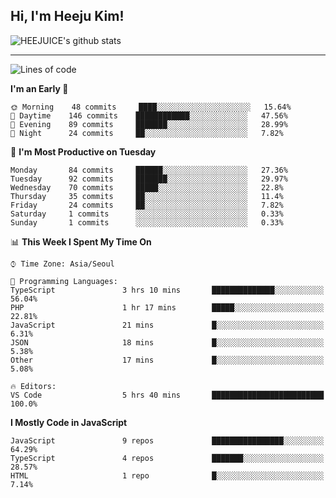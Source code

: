 ## Hi, I'm Heeju Kim!

![HEEJUICE's github stats](https://github-readme-stats.vercel.app/api?username=HEEJUICE&show_icons=true)

---
<!--START_SECTION:waka-->
![Lines of code](https://img.shields.io/badge/From%20Hello%20World%20I%27ve%20Written-19.4%20million%20lines%20of%20code-blue)

**I'm an Early 🐤** 

```text
🌞 Morning    48 commits     ████░░░░░░░░░░░░░░░░░░░░░   15.64% 
🌆 Daytime    146 commits    ████████████░░░░░░░░░░░░░   47.56% 
🌃 Evening    89 commits     ███████░░░░░░░░░░░░░░░░░░   28.99% 
🌙 Night      24 commits     ██░░░░░░░░░░░░░░░░░░░░░░░   7.82%

```
📅 **I'm Most Productive on Tuesday** 

```text
Monday       84 commits     ██████░░░░░░░░░░░░░░░░░░░   27.36% 
Tuesday      92 commits     ███████░░░░░░░░░░░░░░░░░░   29.97% 
Wednesday    70 commits     █████░░░░░░░░░░░░░░░░░░░░   22.8% 
Thursday     35 commits     ██░░░░░░░░░░░░░░░░░░░░░░░   11.4% 
Friday       24 commits     ██░░░░░░░░░░░░░░░░░░░░░░░   7.82% 
Saturday     1 commits      ░░░░░░░░░░░░░░░░░░░░░░░░░   0.33% 
Sunday       1 commits      ░░░░░░░░░░░░░░░░░░░░░░░░░   0.33%

```


📊 **This Week I Spent My Time On** 

```text
⌚︎ Time Zone: Asia/Seoul

💬 Programming Languages: 
TypeScript               3 hrs 10 mins       ██████████████░░░░░░░░░░░   56.04% 
PHP                      1 hr 17 mins        █████░░░░░░░░░░░░░░░░░░░░   22.81% 
JavaScript               21 mins             █░░░░░░░░░░░░░░░░░░░░░░░░   6.31% 
JSON                     18 mins             █░░░░░░░░░░░░░░░░░░░░░░░░   5.38% 
Other                    17 mins             █░░░░░░░░░░░░░░░░░░░░░░░░   5.08%

🔥 Editors: 
VS Code                  5 hrs 40 mins       █████████████████████████   100.0%

```

**I Mostly Code in JavaScript** 

```text
JavaScript               9 repos             ████████████████░░░░░░░░░   64.29% 
TypeScript               4 repos             ███████░░░░░░░░░░░░░░░░░░   28.57% 
HTML                     1 repo              █░░░░░░░░░░░░░░░░░░░░░░░░   7.14%

```



<!--END_SECTION:waka-->
